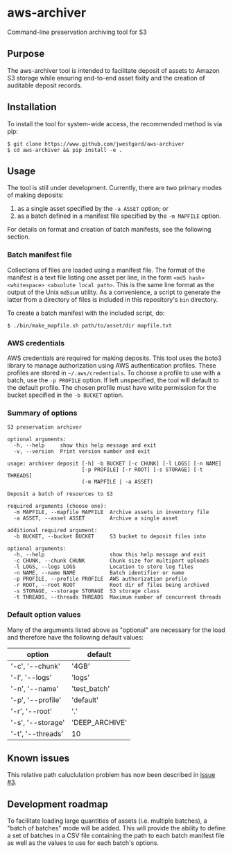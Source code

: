 # aws-archiver
Command-line preservation archiving tool for S3

## Purpose
The aws-archiver tool is intended to facilitate deposit of assets to Amazon S3 storage while ensuring end-to-end asset fixity and the creation of auditable deposit records.

## Installation
To install the tool for system-wide access, the recommended method is via pip:
```
$ git clone https://www.github.com/jwestgard/aws-archiver
$ cd aws-archiver && pip install -e .
```

## Usage
The tool is still under development. Currently, there are two primary modes of making deposits: 
  1. as a single asset specified by the ```-a ASSET``` option; or 
  2. as a batch defined in a manifest file specified by the ```-m MAPFILE``` option.

For details on format and creation of batch manifests, see the following section.

### Batch manifest file
Collections of files are loaded using a manifest file. The format of the manifest is a text file listing one asset per line, in the form ```<md5 hash> <whitespace> <absolute local path>```. This is the same line format as the output of the Unix ```md5sum``` utility.  As a convenience, a script to generate the latter from a directory of files is included in this repository's ```bin``` directory.

To create a batch manifest with the included script, do:
```
$ ./bin/make_mapfile.sh path/to/asset/dir mapfile.txt
```

### AWS credentials
AWS credentials are required for making deposits. This tool uses the boto3 library to manage authorization using AWS authentication profiles. These profiles are stored in ```~/.aws/credentials```. To choose a profile to use with a batch, use the ```-p PROFILE``` option. If left unspecified, the tool will default to the default profile. The chosen profile must have write permission for the bucket specified in the ```-b BUCKET``` option.

### Summary of options
```
S3 preservation archiver

optional arguments:
  -h, --help     show this help message and exit
  -v, --version  Print version number and exit

usage: archiver deposit [-h] -b BUCKET [-c CHUNK] [-l LOGS] [-n NAME]
                        [-p PROFILE] [-r ROOT] [-s STORAGE] [-t THREADS]
                        (-m MAPFILE | -a ASSET)

Deposit a batch of resources to S3

required arguments (choose one):
  -m MAPFILE, --mapfile MAPFILE  Archive assets in inventory file
  -a ASSET, --asset ASSET        Archive a single asset

additional required argument:
  -b BUCKET, --bucket BUCKET     S3 bucket to deposit files into

optional arguments:
  -h, --help                     show this help message and exit
  -c CHUNK, --chunk CHUNK        Chunk size for multipart uploads
  -l LOGS, --logs LOGS           Location to store log files
  -n NAME, --name NAME           Batch identifier or name
  -p PROFILE, --profile PROFILE  AWS authorization profile
  -r ROOT, --root ROOT           Root dir of files being archived
  -s STORAGE, --storage STORAGE  S3 storage class
  -t THREADS, --threads THREADS  Maximum number of concurrent threads
```

### Default option values
Many of the arguments listed above as "optional" are necessary for the load and therefore have the following default values:

| option            | default       |
|-------------------|---------------|
| '-c', '--chunk'   | '4GB'         |
| '-l', '--logs'    | 'logs'        |
| '-n', '--name'    | 'test_batch'  |
| '-p', '--profile' | 'default'     |
| '-r', '--root'    | '.'           |
| '-s', '--storage' | 'DEEP_ARCHIVE'|
| '-t', '--threads' | 10            |
  
## Known issues
This relative path caluclulation problem has now been described in [issue #3](https://github.com/jwestgard/aws-archiver/issues/3).

## Development roadmap
To facilitate loading large quantities of assets (i.e. multiple batches), a "batch of batches" mode will be added. This will provide the ability to define a set of batches in a CSV file containing the path to each batch manifest file as well as the values to use for each batch's options.
